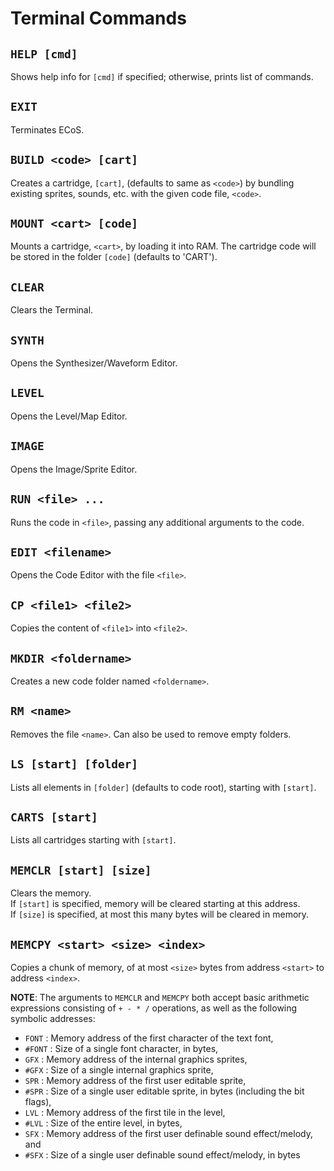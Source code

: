 # Terminal Commands

## `HELP [cmd]`
Shows help info for `[cmd]` if specified; otherwise, prints list of commands.

## `EXIT`
Terminates ECoS.

## `BUILD <code> [cart]`
Creates a cartridge, `[cart]`, (defaults to same as `<code>`)
by bundling existing sprites, sounds, etc. with the given code file, `<code>`.

## `MOUNT <cart> [code]`
Mounts a cartridge, `<cart>`, by loading it into RAM.
The cartridge code will be stored in the folder `[code]` (defaults to 'CART').

## `CLEAR`
Clears the Terminal.

## `SYNTH`
Opens the Synthesizer/Waveform Editor.

## `LEVEL`
Opens the Level/Map Editor.

## `IMAGE`
Opens the Image/Sprite Editor.

## `RUN <file> ...`
Runs the code in `<file>`, passing any additional arguments to the code.

## `EDIT <filename>`
Opens the Code Editor with the file `<file>`.

## `CP <file1> <file2>`
Copies the content of `<file1>` into `<file2>`.

## `MKDIR <foldername>`
Creates a new code folder named `<foldername>`.

## `RM <name>`
Removes the file `<name>`. Can also be used to remove empty folders.

## `LS [start] [folder]`
Lists all elements in `[folder]` (defaults to code root), starting with `[start]`.

## `CARTS [start]`
Lists all cartridges starting with `[start]`.

## `MEMCLR [start] [size]`
Clears the memory.  
If `[start]` is specified, memory will be cleared starting at this address.  
If `[size]` is specified, at most this many bytes will be cleared in memory.

## `MEMCPY <start> <size> <index>`
Copies a chunk of memory, of at most `<size>` bytes from address `<start>` to
address `<index>`.

**NOTE**: 
The arguments to `MEMCLR` and `MEMCPY` both accept basic arithmetic
expressions consisting of `+ - * /` operations, as well as the following
symbolic addresses:

* `FONT`  : Memory address of the first character of the text font,
* `#FONT` : Size of a single font character, in bytes,
* `GFX`   : Memory address of the internal graphics sprites,
* `#GFX`  : Size of a single internal graphics sprite,
* `SPR`   : Memory address of the first user editable sprite,
* `#SPR`  : Size of a single user editable sprite, in bytes (including the bit flags),
* `LVL`   : Memory address of the first tile in the level,
* `#LVL`  : Size of the entire level, in bytes,
* `SFX`   : Memory address of the first user definable sound effect/melody, and
* `#SFX`  : Size of a single user definable sound effect/melody, in bytes
